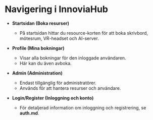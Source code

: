 # Navigering i InnoviaHub

- **Startsidan (Boka resurser)**  
  - På startsidan hittar du resource-korten för att boka skrivbord, mötesrum, VR-headset och AI-server.  

- **Profile (Mina bokningar)**  
  - Visar alla bokningar för den inloggade användaren.  
  - Här kan du även avboka.  

- **Admin (Administration)**  
  - Endast tillgänglig för administratörer.  
  - Används för att hantera resurser och användare.  

- **Login/Register (Inloggning och konto)**  
  - För detaljerad information om inloggning och registrering, se **auth.md**.  
